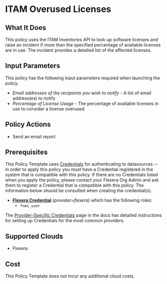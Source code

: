 # ITAM Overused Licenses

## What It Does

This policy uses the ITAM Inventories API to look up software licenses and raise an incident if more than the specified percentage of available licenses are in use. The incident provides a detailed list of the affected licenses.

## Input Parameters

This policy has the following input parameters required when launching the policy.

- *Email addresses of the recipients you wish to notify* - A list of email address(es) to notify
- *Percentage of License Usage* - The percentage of available licenses in use to consider a license overused

## Policy Actions

- Send an email report

## Prerequisites

This Policy Template uses [Credentials](https://docs.flexera.com/flexera/EN/Automation/ManagingCredentialsExternal.htm) for authenticating to datasources -- in order to apply this policy you must have a Credential registered in the system that is compatible with this policy. If there are no Credentials listed when you apply the policy, please contact your Flexera Org Admin and ask them to register a Credential that is compatible with this policy. The information below should be consulted when creating the credential(s).

- [**Flexera Credential**](https://docs.flexera.com/flexera/EN/Automation/ProviderCredentials.htm) (*provider=flexera*) which has the following roles:
  - `fnms_user`

The [Provider-Specific Credentials](https://docs.flexera.com/flexera/EN/Automation/ProviderCredentials.htm) page in the docs has detailed instructions for setting up Credentials for the most common providers.

## Supported Clouds

- Flexera

## Cost

This Policy Template does not incur any additional cloud costs.
